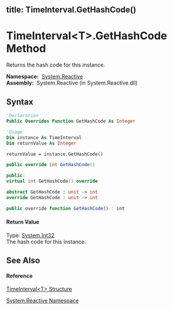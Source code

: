 title: TimeInterval<T>.GetHashCode()
---
# TimeInterval\<T\>.GetHashCode Method

Returns the hash code for this instance.

**Namespace:**  [System.Reactive](System.Reactive/System.Reactive)  
**Assembly:**  System.Reactive (in System.Reactive.dll)

## Syntax

```vb
'Declaration
Public Overrides Function GetHashCode As Integer
```

```vb
'Usage
Dim instance As TimeInterval
Dim returnValue As Integer

returnValue = instance.GetHashCode()
```

```csharp
public override int GetHashCode()
```

```c++
public:
virtual int GetHashCode() override
```

```fsharp
abstract GetHashCode : unit -> int 
override GetHashCode : unit -> int 
```

```javascript
public override function GetHashCode() : int
```

#### Return Value

Type: [System.Int32](https://msdn.microsoft.com/en-us/library/td2s409d)  
The hash code for this instance.

## See Also

#### Reference

[TimeInterval\<T\> Structure](TimeInterval/TimeInterval(T))

[System.Reactive Namespace](System.Reactive/System.Reactive)





